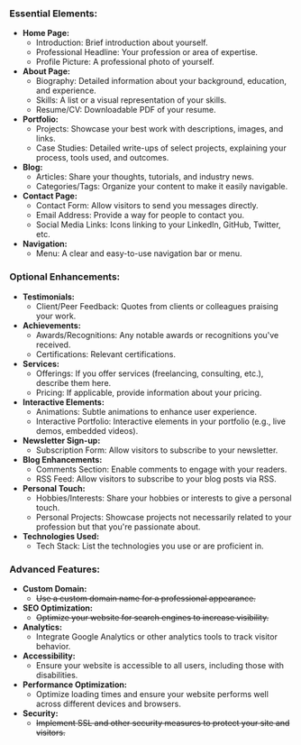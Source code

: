 ### Essential Elements:
- **Home Page:**
  - Introduction: Brief introduction about yourself.
  - Professional Headline: Your profession or area of expertise.
  - Profile Picture: A professional photo of yourself.
- **About Page:**
  - Biography: Detailed information about your background, education, and experience.
  - Skills: A list or a visual representation of your skills.
  - Resume/CV: Downloadable PDF of your resume.
- **Portfolio:**
  - Projects: Showcase your best work with descriptions, images, and links.
  - Case Studies: Detailed write-ups of select projects, explaining your process, tools used, and outcomes.
- **Blog:**
  - Articles: Share your thoughts, tutorials, and industry news.
  - Categories/Tags: Organize your content to make it easily navigable.
- **Contact Page:**
  - Contact Form: Allow visitors to send you messages directly.
  - Email Address: Provide a way for people to contact you.
  - Social Media Links: Icons linking to your LinkedIn, GitHub, Twitter, etc.
- **Navigation:**
  - Menu: A clear and easy-to-use navigation bar or menu.

### Optional Enhancements:
- **Testimonials:**
  - Client/Peer Feedback: Quotes from clients or colleagues praising your work.
- **Achievements:**
  - Awards/Recognitions: Any notable awards or recognitions you've received.
  - Certifications: Relevant certifications.
- **Services:**
  - Offerings: If you offer services (freelancing, consulting, etc.), describe them here.
  - Pricing: If applicable, provide information about your pricing.
- **Interactive Elements:**
  - Animations: Subtle animations to enhance user experience.
  - Interactive Portfolio: Interactive elements in your portfolio (e.g., live demos, embedded videos).
- **Newsletter Sign-up:**
  - Subscription Form: Allow visitors to subscribe to your newsletter.
- **Blog Enhancements:**
  - Comments Section: Enable comments to engage with your readers.
  - RSS Feed: Allow visitors to subscribe to your blog posts via RSS.
- **Personal Touch:**
  - Hobbies/Interests: Share your hobbies or interests to give a personal touch.
  - Personal Projects: Showcase projects not necessarily related to your profession but that you're passionate about.
- **Technologies Used:**
  - Tech Stack: List the technologies you use or are proficient in.

### Advanced Features:
- **Custom Domain:**
  - ~~Use a custom domain name for a professional appearance.~~
- **SEO Optimization:**
  - ~~Optimize your website for search engines to increase visibility.~~
- **Analytics:**
  - Integrate Google Analytics or other analytics tools to track visitor behavior.
- **Accessibility:**
  - Ensure your website is accessible to all users, including those with disabilities.
- **Performance Optimization:**
  - Optimize loading times and ensure your website performs well across different devices and browsers.
- **Security:**
  - ~~Implement SSL and other security measures to protect your site and visitors.~~

